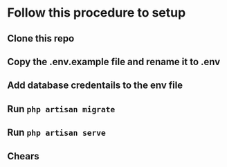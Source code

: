 # Follow this procedure to setup

## Clone this repo

## Copy the .env.example file and rename it to .env

## Add database credentails to the env file

## Run `php artisan migrate`

## Run `php artisan serve`

## Chears